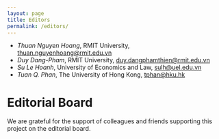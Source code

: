 ```yaml
---
layout: page
title: Editors
permalink: /editors/
---
```


- *Thuan Nguyen Hoang*, RMIT University, thuan.nguyenhoang@rmit.edu.vn
- *Duy Dang-Pham*, RMIT University, duy.dangphamthien@rmit.edu.vn
- *Su Le Hoanh*, University of Economics and Law, sulh@uel.edu.vn
- *Tuan Q. Phan*, The University of Hong Kong, tphan@hku.hk

# Editorial Board
We are grateful for the support of colleagues and friends supporting this project on the editorial board.